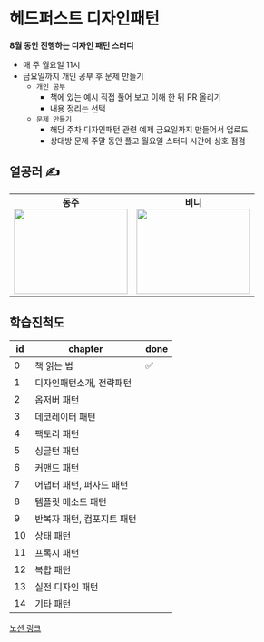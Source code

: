# 헤드퍼스트 디자인패턴

<b>8월 동안 진행하는 디자인 패턴 스터디</b>

- 매 주 월요일 11시
- 금요일까지 개인 공부 후 문제 만들기
  - `개인 공부`
    - 책에 있는 예시 직접 풀어 보고 이해 한 뒤 PR 올리기
    - 내용 정리는 선택
  - `문제 만들기`
    - 해당 주차 디자인패턴 관련 예제 금요일까지 만들어서 업로드
    - 상대방 문제 주말 동안 풀고 월요일 스터디 시간에 상호 점검

## 열공러 ✍️

<table align="center">
    <tr align="center">
        <td style="min-width: 150px; height: 150px">
              <b>동주</b>
              <br/>
            <a href="https://github.com/eunbeann">
              <img style="height: 150px;" src="" width="200">
            </a>
        </td>
        <td style="min-width: 150px; height: 150px" background-color="white">
              <b>비니</b>
              <br/>
            <a href="https://github.com/hae2ni">
              <img style="height: 150px;" src="" height='150' width="200">
            </a> 
    </tr>
</table>

## 학습진척도

| id  | chapter                    | done |
| --- | -------------------------- | ---- |
| 0   | 책 읽는 법                 | ✅   |
| 1   | 디자인패턴소개, 전략패턴   |      |
| 2   | 옵저버 패턴                |      |
| 3   | 데코레이터 패턴            |      |
| 4   | 팩토리 패턴                |      |
| 5   | 싱글턴 패턴                |      |
| 6   | 커맨드 패턴                |      |
| 7   | 어댑터 패턴, 퍼사드 패턴   |      |
| 8   | 템플릿 메소드 패턴         |      |
| 9   | 반복자 패턴, 컴포지트 패턴 |      |
| 10  | 상태 패턴                  |      |
| 11  | 프록시 패턴                |      |
| 12  | 복합 패턴                  |      |
| 13  | 실전 디자인 패턴           |      |
| 14  | 기타 패턴                  |      |

[노션 링크](https://www.notion.so/eunbeann/54236669932545e88e6766cf9ca90f1c?pvs=4)
